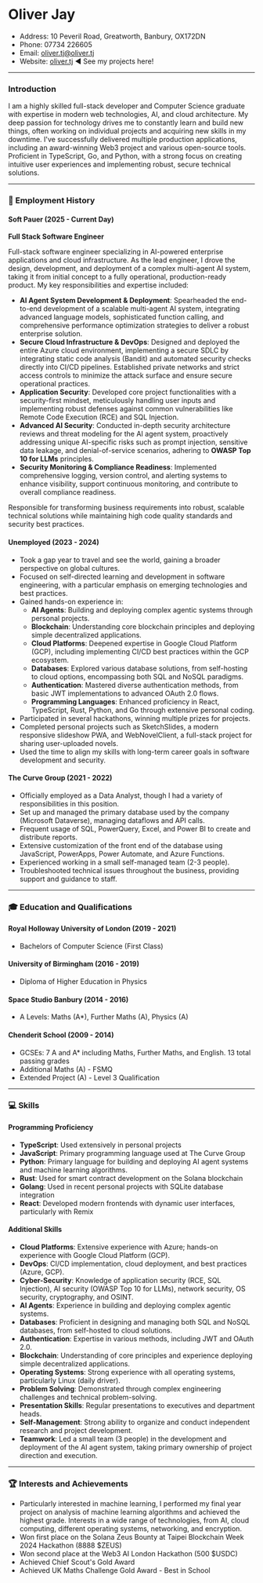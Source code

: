 # Oliver Jay

- Address: 10 Peveril Road, Greatworth, Banbury, OX172DN
- Phone: 07734 226605
- Email: oliver.tj@oliver.tj
- Website: [oliver.tj](https://www.oliver.tj) ◄ See my projects here!

---

### Introduction
I am a highly skilled full-stack developer and Computer Science graduate with expertise in modern web technologies, AI, and cloud architecture. My deep passion for technology drives me to constantly learn and build new things, often working on individual projects and acquiring new skills in my downtime. I've successfully delivered multiple production applications, including an award-winning Web3 project and various open-source tools. Proficient in TypeScript, Go, and Python, with a strong focus on creating intuitive user experiences and implementing robust, secure technical solutions.

---

### 💼 Employment History

#### Soft Pauer (2025 - Current Day)

**Full Stack Software Engineer**

Full-stack software engineer specializing in AI-powered enterprise applications and cloud infrastructure. As the lead engineer, I drove the design, development, and deployment of a complex multi-agent AI system, taking it from initial concept to a fully operational, production-ready product. My key responsibilities and expertise included:

* **AI Agent System Development & Deployment**: Spearheaded the end-to-end development of a scalable multi-agent AI system, integrating advanced language models, sophisticated function calling, and comprehensive performance optimization strategies to deliver a robust enterprise solution.
* **Secure Cloud Infrastructure & DevOps**: Designed and deployed the entire Azure cloud environment, implementing a secure SDLC by integrating static code analysis (Bandit) and automated security checks directly into CI/CD pipelines. Established private networks and strict access controls to minimize the attack surface and ensure secure operational practices.
* **Application Security**: Developed core project functionalities with a security-first mindset, meticulously handling user inputs and implementing robust defenses against common vulnerabilities like Remote Code Execution (RCE) and SQL Injection.
* **Advanced AI Security**: Conducted in-depth security architecture reviews and threat modeling for the AI agent system, proactively addressing unique AI-specific risks such as prompt injection, sensitive data leakage, and denial-of-service scenarios, adhering to **OWASP Top 10 for LLMs** principles.
* **Security Monitoring & Compliance Readiness**: Implemented comprehensive logging, version control, and alerting systems to enhance visibility, support continuous monitoring, and contribute to overall compliance readiness.

Responsible for transforming business requirements into robust, scalable technical solutions while maintaining high code quality standards and security best practices.

#### Unemployed (2023 - 2024)

-   Took a gap year to travel and see the world, gaining a broader perspective on global cultures.
-   Focused on self-directed learning and development in software engineering, with a particular emphasis on emerging technologies and best practices.
-   Gained hands-on experience in:
    * **AI Agents**: Building and deploying complex agentic systems through personal projects.
    * **Blockchain**: Understanding core blockchain principles and deploying simple decentralized applications.
    * **Cloud Platforms**: Deepened expertise in Google Cloud Platform (GCP), including implementing CI/CD best practices within the GCP ecosystem.
    * **Databases**: Explored various database solutions, from self-hosting to cloud options, encompassing both SQL and NoSQL paradigms.
    * **Authentication**: Mastered diverse authentication methods, from basic JWT implementations to advanced OAuth 2.0 flows.
    * **Programming Languages**: Enhanced proficiency in React, TypeScript, Rust, Python, and Go through extensive personal coding.
-   Participated in several hackathons, winning multiple prizes for projects.
-   Completed personal projects such as SketchSlides, a modern responsive slideshow PWA, and WebNovelClient, a full-stack project for sharing user-uploaded novels.
-   Used the time to align my skills with long-term career goals in software development and security.


#### The Curve Group (2021 - 2022)

- Officially employed as a Data Analyst, though I had a variety of responsibilities in this position.
- Set up and managed the primary database used by the company (Microsoft Dataverse), managing dataflows and API calls.
- Frequent usage of SQL, PowerQuery, Excel, and Power BI to create and distribute reports.
- Extensive customization of the front end of the database using JavaScript, PowerApps, Power Automate, and Azure Functions.
- Experienced working in a small self-managed team (2-3 people).
- Troubleshooted technical issues throughout the business, providing support and guidance to staff.

---

### 🎓 Education and Qualifications

#### Royal Holloway University of London (2019 - 2021)

- Bachelors of Computer Science (First Class)

#### University of Birmingham (2016 - 2019)

- Diploma of Higher Education in Physics

#### Space Studio Banbury (2014 - 2016)

- A Levels: Maths (A*), Further Maths (A), Physics (A)

#### Chenderit School (2009 - 2014)

- GCSEs: 7 A and A* including Maths, Further Maths, and English. 13 total passing grades
- Additional Maths (A) - FSMQ
- Extended Project (A) - Level 3 Qualification

---

### 💻 Skills

#### Programming Proficiency

- **TypeScript**: Used extensively in personal projects
- **JavaScript**: Primary programming language used at The Curve Group
- **Python**: Primary language for building and deploying AI agent systems and machine learning algorithms.
- **Rust**: Used for smart contract development on the Solana blockchain
- **Golang**: Used in recent personal projects with SQLite database integration
- **React**: Developed modern frontends with dynamic user interfaces, particularly with Remix

#### Additional Skills

-   **Cloud Platforms**: Extensive experience with Azure; hands-on experience with Google Cloud Platform (GCP).
-   **DevOps**: CI/CD implementation, cloud deployment, and best practices (Azure, GCP).
-   **Cyber-Security**: Knowledge of application security (RCE, SQL Injection), AI security (OWASP Top 10 for LLMs), network security, OS security, cryptography, and OSINT.
-   **AI Agents**: Experience in building and deploying complex agentic systems.
-   **Databases**: Proficient in designing and managing both SQL and NoSQL databases, from self-hosted to cloud solutions.
-   **Authentication**: Expertise in various methods, including JWT and OAuth 2.0.
-   **Blockchain**: Understanding of core principles and experience deploying simple decentralized applications.
-    **Operating Systems**: Strong experience with all operating systems, particularly Linux (daily driver).
-   **Problem Solving**: Demonstrated through complex engineering challenges and technical problem-solving.
-   **Presentation Skills**: Regular presentations to executives and department heads.
-   **Self-Management**: Strong ability to organize and conduct independent research and project development.
-   **Teamwork**: Led a small team (3 people) in the development and deployment of the AI agent system, taking primary ownership of project direction and execution.


---

### 🏆 Interests and Achievements

- Particularly interested in machine learning, I performed my final year project on analysis of machine learning algorithms and achieved the highest grade. Interests in a wide range of technologies, from AI, cloud computing, different operating systems, networking, and encryption.
- Won first place on the Solana Zeus Bounty at Taipei Blockchain Week 2024 Hackathon (8888 $ZEUS)
- Won second place at the Web3 AI London Hackathon (500 $USDC)
- Achieved Chief Scout's Gold Award
- Achieved UK Maths Challenge Gold Award - Best in School